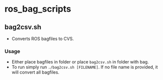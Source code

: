 ros_bag_scripts
===============

## bag2csv.sh
- Converts ROS bagfiles to CVS.

### Usage
- Either place bagfiles in folder or place `bag2csv.sh` in folder with bag.
- To run simply run `./bag2csv.sh [FILENAME]`.  If no file name is provided, it will convert all bagfiles.
